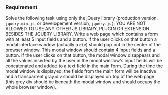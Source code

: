 ### Requirement

Solve the following task using only the jQuery library (production version, `jquery.min.js`, or developement version, `jquery.js`); YOU ARE NOT ALLOWED TO USE ANY OTHER JS LIBRARY, PLUGIN OR EXTENSION BESIDES THE JQUERY LIBRARY. Write a web page which contains a form with at least 5 input fields and a button. If the user clicks on that button a modal interface window (actually a `div`) should pop out in the center of the browser window. This modal window should contain 4 input fields and a button. If the user clicks on that button, the modal window disappears and all the values inserted by the user in the modal window's input fields will be concatenated and added to a text field in the main form. During the time the modal window is displayed, the fields from the main form will be inactive and a transparrent gray div should be displayed on top of the web page (this grey div should be beneath the modal window and should occupy the whole browser window).
